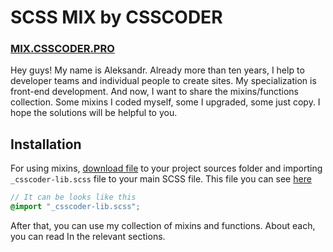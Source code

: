# SCSS MIX by CSSCODER

<h3> <a href="http://mix.csscoder.pro/" target="_blank">MIX.CSSCODER.PRO</a> </h3>

Hey guys! My name is Aleksandr. Already more than ten years, I help to developer teams and individual people to create sites. My specialization is front-end development. And now, I want to share the mixins/functions collection. Some mixins I coded myself, some I upgraded, some just copy.  I hope the solutions will be helpful to you.

## Installation

For using mixins, <a href="https://raw.githubusercontent.com/csscoderRU/scss-mix/master/src/csscoder-lib/_csscoder-lib.scss" target="_blank">download file</a> to your project sources folder and importing ```_csscoder-lib.scss``` file to your main SCSS file. This file you can see <a href="https://github.com/csscoderRU/scss-mix/blob/master/src/csscoder-lib/_csscoder-lib.scss" target="_blank">here</a>

```scss
// It can be looks like this
@import "_csscoder-lib.scss";
```

After that, you can use my collection of mixins and functions. About each, you can read In the relevant sections.
